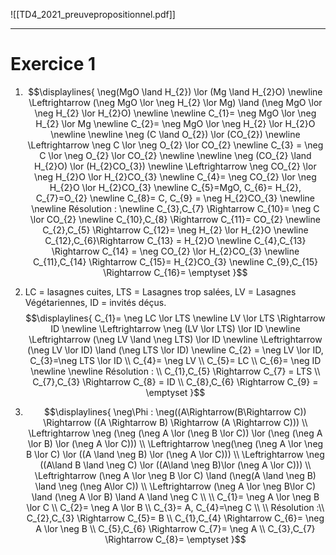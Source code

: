 ![[TD4_2021_preuvepropositionnel.pdf]]

---
# Exercice 1

1.  $$\displaylines{
	   \neg(MgO \land H_{2}) \lor (Mg \land H_{2}O) \newline \Leftrightarrow (\neg MgO \lor \neg H_{2} \lor Mg) \land (\neg MgO \lor \neg H_{2} \lor H_{2}O) \newline
	   \newline
	   C_{1}= \neg MgO \lor \neg H_{2} \lor Mg \newline
	   C_{2}= \neg MgO \lor \neg H_{2} \lor H_{2}O \newline
	   \newline
	   \neg (C \land O_{2}) \lor (CO_{2}) \newline
	   \Leftrightarrow \neg C \lor \neg O_{2} \lor CO_{2} \newline
	   C_{3} = \neg C \lor \neg O_{2} \lor CO_{2} \newline \newline
	   \neg (CO_{2} \land H_{2}O) \lor (H_{2}CO_{3}) \newline \Leftrightarrow \neg CO_{2} \lor \neg H_{2}O \lor H_{2}CO_{3} \newline C_{4}= \neg CO_{2} \lor \neg H_{2}O \lor H_{2}CO_{3}
	   \newline C_{5}=MgO, C_{6}= H_{2}, C_{7}=O_{2} \newline C_{8}= C, C_{9} = \neg H_{2}CO_{3} \newline \newline Résolution : \newline
	   C_{3},C_{7} \Rightarrow C_{10}= \neg C \lor CO_{2} \newline C_{10},C_{8} \Rightarrow C_{11}= CO_{2} \newline C_{2},C_{5} \Rightarrow C_{12}= \neg H_{2} \lor H_{2}O \newline C_{12},C_{6}\Rightarrow C_{13} =  H_{2}O \newline C_{4},C_{13} \Rightarrow C_{14} = \neg CO_{2} \lor H_{2}CO_{3} \newline
	   C_{11},C_{14} \Rightarrow C_{15}= H_{2}CO_{3} \newline
	   C_{9},C_{15} \Rightarrow C_{16}= \emptyset
   }$$
   2. LC = lasagnes cuites, LTS = Lasagnes trop salées, LV = Lasagnes Végétariennes, ID = invités déçus.
      $$\displaylines{
	      C_{1}= \neg LC \lor LTS \newline
	      LV \lor LTS \Rightarrow ID \newline
	      \Leftrightarrow \neg (LV \lor LTS) \lor ID \newline \Leftrightarrow (\neg LV \land \neg LTS) \lor ID \newline \Leftrightarrow (\neg LV \lor ID) \land (\neg LTS \lor ID) \newline 
	      C_{2} = \neg LV \lor ID, C_{3}=\neg LTS \lor ID \\
	      C_{4}= \neg LV \\ C_{5}= LC \\
	      C_{6}= \neg ID \newline \newline
	      Résolution : \\
	      C_{1},C_{5} \Rightarrow C_{7} = LTS
	      \\ C_{7},C_{3} \Rightarrow C_{8} = ID \\
	      C_{8},C_{6} \Rightarrow C_{9} = \emptyset
      }$$

3. $$\displaylines{
	   \neg\Phi : \neg((A\Rightarrow(B\Rightarrow C)) \Rightarrow ((A \Rightarrow B) \Rightarrow (A \Rightarrow C))) \\
	   \Leftrightarrow \neg (\neg (\neg A \lor (\neg B \lor C)) \lor (\neg (\neg A \lor B) \lor (\neg A \lor C))) \\
	   \Leftrightarrow \neg(\neg (\neg A \lor \neg B \lor C) \lor ((A \land \neg B) \lor (\neg A \lor C))) \\
	   \Leftrightarrow \neg ((A\land B \land \neg C) \lor ((A\land \neg B)\lor (\neg A \lor C))) \\
	   \Leftrightarrow (\neg A \lor \neg B \lor C) \land (\neg(A \land \neg B) \land \neg (\neg A\lor C)) \\
	   \Leftrightarrow (\neg A \lor \neg B\lor C) \land (\neg A \lor B) \land A \land \neg C \\ \\
	   C_{1}= \neg A \lor \neg B \lor C \\
	   C_{2}= \neg A \lor B \\
	   C_{3}= A, C_{4}=\neg C \\ \\
	   Résolution :\\
	   C_{2},C_{3} \Rightarrow C_{5}= B \\
	   C_{1},C_{4} \Rightarrow C_{6}= \neg A \lor \neg B \\
	   C_{5},C_{6} \Rightarrow C_{7}= \neg A \\
	   C_{3},C_{7} \Rightarrow C_{8}= \emptyset
   }$$
